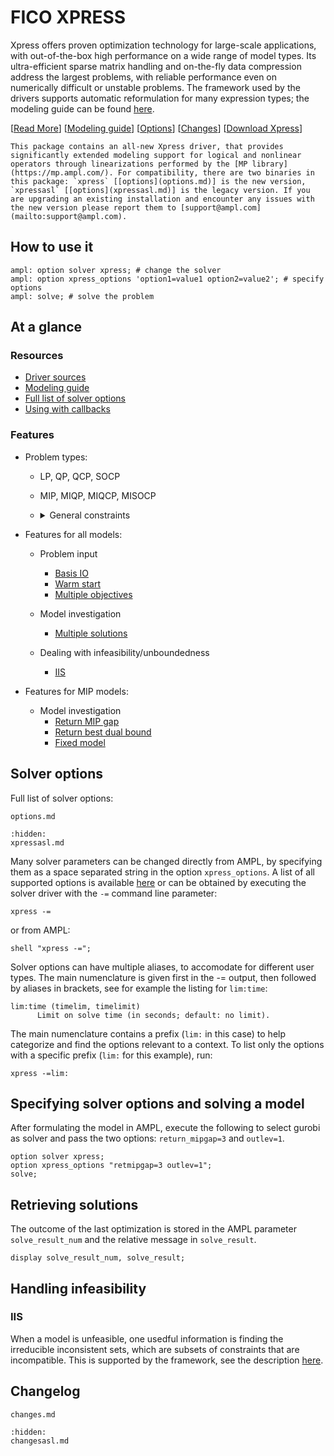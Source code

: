 # FICO XPRESS

Xpress offers proven optimization technology for large-scale applications, with out-of-the-box high performance on a wide range of model types.  Its ultra-efficient sparse matrix handling and on-the-fly data compression address the largest problems, with reliable performance even on numerically difficult or unstable problems.
The framework used by the drivers supports automatic reformulation for many expression types; the modeling guide can be
found [here](https://mp.ampl.com/model-guide.html).

[[Read More](https://ampl.com/products/solvers/solvers-we-sell/xpress/)]
[[Modeling guide](https://mp.ampl.com/model-guide.html)]
[[Options](options.md)]
[[Changes](changes.md)]
[[Download Xpress](https://portal.ampl.com/user/ampl/download/xpress)]

```{note}
This package contains an all-new Xpress driver, that provides significantly extended modeling support for logical and nonlinear operators through linearizations performed by the [MP library](https://mp.ampl.com/). For compatibility, there are two binaries in this package: `xpress` [[options](options.md)] is the new version, `xpressasl` [[options](xpressasl.md)] is the legacy version. If you are upgrading an existing installation and encounter any issues with the new version please report them to [support@ampl.com](mailto:support@ampl.com).
```

## How to use it

```ampl
ampl: option solver xpress; # change the solver
ampl: option xpress_options 'option1=value1 option2=value2'; # specify options
ampl: solve; # solve the problem
```

## At a glance

### Resources

* [Driver sources](https://github.com/ampl/mp/tree/develop/solvers/xpress)
* [Modeling guide](https://mp.ampl.com/model-guide.html)
* [Full list of solver options](options.md)
* [Using with callbacks](https://ampls.ampl.com/)

### Features

* Problem types: 

  * LP, QP, QCP, SOCP
  * MIP, MIQP, MIQCP, MISOCP
  * <details>
    <summary>General constraints</summary>  

    * min / max
    * and / or
    * abs
    </details>

* Features for all models:
    * Problem input
        * [Basis IO](https://mp.ampl.com/features-guide.html#input-and-output-basis)
        * [Warm start](https://mp.ampl.com/features-guide.html#warm-start)
        * [Multiple objectives](https://mp.ampl.com/features-guide.html#multiple-objectives)

    * Model investigation

        * [Multiple solutions](https://mp.ampl.com/features-guide.html#multiple-solutions)

    * Dealing with infeasibility/unboundedness
    
        * [IIS](https://mp.ampl.com/features-guide.html#irreducible-inconsistent-subset-iis)



* Features for MIP models:
    * Model investigation
      * [Return MIP gap](https://mp.ampl.com/features-guide.html#return-mip-gap)
      * [Return best dual bound](https://mp.ampl.com/features-guide.html#return-best-dual-bound)
      * [Fixed model](https://mp.ampl.com/features-guide.html#fixed-model-return-basis-for-mip)


## Solver options

Full list of solver options:
```{toctree}
options.md
```
```{toctree}
:hidden:
xpressasl.md
```

Many solver parameters can be changed directly from AMPL, by specifying them as a space separated string in the option `xpress_options`. 
A list of all supported options is available [here](options.md) or can be obtained by executing the solver driver with the `-=` command line parameter:

```
xpress -=
```

or from AMPL:

```ampl
shell "xpress -=";
```

Solver options can have multiple aliases, to accomodate for different user types. 
The main numenclature is given first in the -= output, then followed by aliases in brackets,
 see for example the listing for `lim:time`:

```
lim:time (timelim, timelimit)
      Limit on solve time (in seconds; default: no limit).
```

The main numenclature contains a prefix (`lim:` in this case) to help categorize and find the 
options relevant to a context. To list only the options with a specific prefix (`lim:` for this example), 
run:

```
xpress -=lim:
```

## Specifying solver options and solving a model

After formulating the model in AMPL, execute the following to select gurobi as solver and pass the two options:
`return_mipgap=3` and `outlev=1`.

```ampl
option solver xpress;
option xpress_options "retmipgap=3 outlev=1";
solve;
```

## Retrieving solutions

The outcome of the last optimization is stored in the AMPL parameter `solve_result_num` and the relative message in
`solve_result`.

```ampl
display solve_result_num, solve_result;
```

## Handling infeasibility

### IIS

When a model is unfeasible, one usedful information is finding the irreducible inconsistent sets, which are subsets of constraints that are
incompatible. This is supported by the framework, see the description [here](https://mp.ampl.com/features-guide.html#irreducible-inconsistent-set-iis).

## Changelog

```{toctree}
changes.md
```
```{toctree}
:hidden:
changesasl.md
```